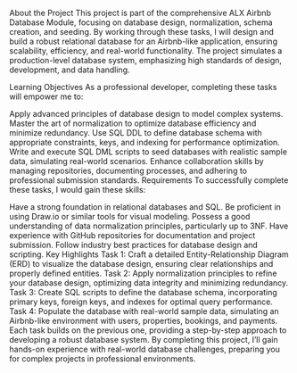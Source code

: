 About the Project
This project is part of the comprehensive ALX Airbnb Database Module, focusing on database design, normalization, schema creation, and seeding. By working through these tasks, I will design and build a robust relational database for an Airbnb-like application, ensuring scalability, efficiency, and real-world functionality. The project simulates a production-level database system, emphasizing high standards of design, development, and data handling.

Learning Objectives
As a professional developer, completing these tasks will empower me to:

Apply advanced principles of database design to model complex systems.
Master the art of normalization to optimize database efficiency and minimize redundancy.
Use SQL DDL to define database schema with appropriate constraints, keys, and indexing for performance optimization.
Write and execute SQL DML scripts to seed databases with realistic sample data, simulating real-world scenarios.
Enhance collaboration skills by managing repositories, documenting processes, and adhering to professional submission standards.
Requirements
To successfully complete these tasks, I would gain these skills:

Have a strong foundation in relational databases and SQL.
Be proficient in using Draw.io or similar tools for visual modeling.
Possess a good understanding of data normalization principles, particularly up to 3NF.
Have experience with GitHub repositories for documentation and project submission.
Follow industry best practices for database design and scripting.
Key Highlights
Task 1: Craft a detailed Entity-Relationship Diagram (ERD) to visualize the database design, ensuring clear relationships and properly defined entities.
Task 2: Apply normalization principles to refine your database design, optimizing data integrity and minimizing redundancy.
Task 3: Create SQL scripts to define the database schema, incorporating primary keys, foreign keys, and indexes for optimal query performance.
Task 4: Populate the database with real-world sample data, simulating an Airbnb-like environment with users, properties, bookings, and payments.
Each task builds on the previous one, providing a step-by-step approach to developing a robust database system. By completing this project, I’ll gain hands-on experience with real-world database challenges, preparing you for complex projects in professional environments.
